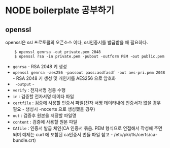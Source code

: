 # NODE boilerplate 공부하기 
## openssl

openssl은 ssl 프로토콜의 오픈소스 이다, ssl인증서를 발급받을 때 필요하다.

```
    $ openssl genrsa -out private.pem 2048
    $ openssl rsa -in private.pem -pubout -outform PEM -out public.pem
```

- `genrsa` - RSA 2048 키 생성
- `openssl genrsa -aes256 -passout pass:asdfasdf -out aes-pri.pem 2048` - RSA 2048 키 생성 및 개인키를 AES256 으로  암호화
- ` -output` -
- `verify` : 전자서명 검증 수행
- `in` : 검증할 전자서명 데이타 파일
- `certfile` : 검증에 사용할 인증서 파일(전자 서명 데이타내에 인증서가 없을 경우 필요 - 생성시 -nocerts 으로 생성했을 경우)
- `out` : 검증후 원본을 저장할 파일명
- `content` : 검증에 사용할 원본 파일
- `CAfile` : 인증서 발급 체인(CA 인증서 묶음. PEM 형식으로 연접해서 작성해 주면 되며 예제는 curl 에 포함된 ca인증서 번들 파일 참고 - /etc/pki/tls/certs/ca-bundle.crt) 